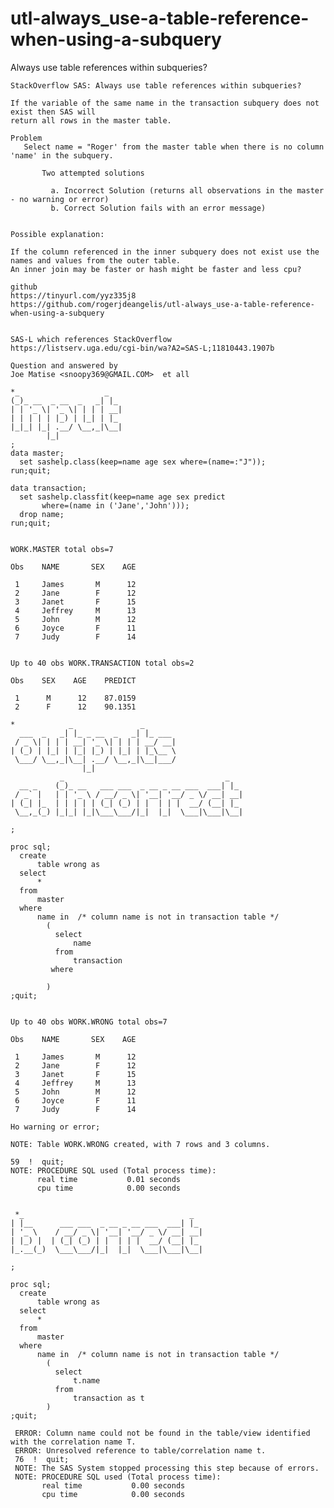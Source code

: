 # utl-always_use-a-table-reference-when-using-a-subquery
Always use table references within subqueries?

    StackOverflow SAS: Always use table references within subqueries?

    If the variable of the same name in the transaction subquery does not exist then SAS will
    return all rows in the master table.

    Problem
       Select name = "Roger' from the master table when there is no column 'name' in the subquery.

           Two attempted solutions

             a. Incorrect Solution (returns all observations in the master - no warning or error)
             b. Correct Solution fails with an error message)


    Possible explanation:

    If the column referenced in the inner subquery does not exist use the names and values from the outer table.
    An inner join may be faster or hash might be faster and less cpu?
    
    github
    https://tinyurl.com/yyz335j8
    https://github.com/rogerjdeangelis/utl-always_use-a-table-reference-when-using-a-subquery


    SAS-L which references StackOverflow
    https://listserv.uga.edu/cgi-bin/wa?A2=SAS-L;11810443.1907b

    Question and answered by
    Joe Matise <snoopy369@GMAIL.COM>  et all

    *_                   _
    (_)_ __  _ __  _   _| |_
    | | '_ \| '_ \| | | | __|
    | | | | | |_) | |_| | |_
    |_|_| |_| .__/ \__,_|\__|
            |_|
    ;
    data master;
      set sashelp.class(keep=name age sex where=(name=:"J"));
    run;quit;

    data transaction;
      set sashelp.classfit(keep=name age sex predict
           where=(name in ('Jane','John')));
      drop name;
    run;quit;


    WORK.MASTER total obs=7

    Obs    NAME       SEX    AGE

     1     James       M      12
     2     Jane        F      12
     3     Janet       F      15
     4     Jeffrey     M      13
     5     John        M      12
     6     Joyce       F      11
     7     Judy        F      14


    Up to 40 obs WORK.TRANSACTION total obs=2

    Obs    SEX    AGE    PREDICT

     1      M      12    87.0159
     2      F      12    90.1351

    *            _               _
      ___  _   _| |_ _ __  _   _| |_ ___
     / _ \| | | | __| '_ \| | | | __/ __|
    | (_) | |_| | |_| |_) | |_| | |_\__ \
     \___/ \__,_|\__| .__/ \__,_|\__|___/
                    |_|
               _                                    _
      __ _    (_)_ __   ___ ___  _ __ _ __ ___  ___| |_
     / _` |   | | '_ \ / __/ _ \| '__| '__/ _ \/ __| __|
    | (_| |_  | | | | | (_| (_) | |  | | |  __/ (__| |_
     \__,_(_) |_|_| |_|\___\___/|_|  |_|  \___|\___|\__|

    ;

    proc sql;
      create
          table wrong as
      select
          *
      from
          master
      where
          name in  /* column name is not in transaction table */
            (
              select
                  name
              from
                  transaction
             where

            )
    ;quit;


    Up to 40 obs WORK.WRONG total obs=7

    Obs    NAME       SEX    AGE

     1     James       M      12
     2     Jane        F      12
     3     Janet       F      15
     4     Jeffrey     M      13
     5     John        M      12
     6     Joyce       F      11
     7     Judy        F      14

    Ho warning or error;

    NOTE: Table WORK.WRONG created, with 7 rows and 3 columns.

    59  !  quit;
    NOTE: PROCEDURE SQL used (Total process time):
          real time           0.01 seconds
          cpu time            0.00 seconds


     *_                                     _
    | |__      ___ ___  _ __ _ __ ___  ___| |_
    | '_ \    / __/ _ \| '__| '__/ _ \/ __| __|
    | |_) |  | (_| (_) | |  | | |  __/ (__| |_
    |_.__(_)  \___\___/|_|  |_|  \___|\___|\__|

    ;

    proc sql;
      create
          table wrong as
      select
          *
      from
          master
      where
          name in  /* column name is not in transaction table */
            (
              select
                  t.name
              from
                  transaction as t
            )
    ;quit;

     ERROR: Column name could not be found in the table/view identified with the correlation name T.
     ERROR: Unresolved reference to table/correlation name t.
     76  !  quit;
     NOTE: The SAS System stopped processing this step because of errors.
     NOTE: PROCEDURE SQL used (Total process time):
           real time           0.00 seconds
           cpu time            0.00 seconds

